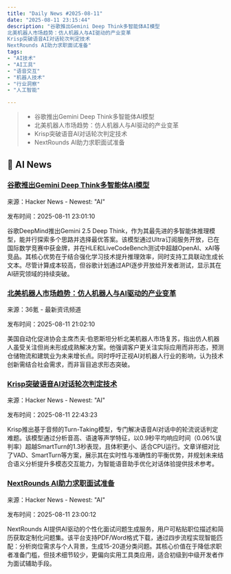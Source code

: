 ```yaml
---
title: "Daily News #2025-08-11"
date: "2025-08-11 23:15:44"
description: "谷歌推出Gemini Deep Think多智能体AI模型
北美机器人市场趋势：仿人机器人与AI驱动的产业变革
Krisp突破语音AI对话轮次判定技术
NextRounds AI助力求职面试准备"
tags: 
- "AI技术"
- "AI工具"
- "语音交互"
- "机器人技术"
- "行业洞察"
- "人工智能"

---
```


> - 谷歌推出Gemini Deep Think多智能体AI模型
> - 北美机器人市场趋势：仿人机器人与AI驱动的产业变革
> - Krisp突破语音AI对话轮次判定技术
> - NextRounds AI助力求职面试准备

## 🤖 AI News

### [谷歌推出Gemini Deep Think多智能体AI模型](https://techcrunch.com/2025/08/01/google-rolls-out-gemini-deep-think-ai-a-reasoning-model-that-tests-multiple-ideas-in-parallel/)

来源：Hacker News - Newest: "AI"

发布时间：2025-08-11 23:01:10

谷歌DeepMind推出Gemini 2.5 Deep Think，作为其最先进的多智能体推理模型，能并行探索多个思路并选择最优答案。该模型通过Ultra订阅服务开放，已在国际数学竞赛中获金牌，并在HLE和LiveCodeBench测试中超越OpenAI、xAI等竞品。其核心优势在于结合强化学习技术提升推理效率，同时支持工具联动生成长文本。尽管计算成本较高，但谷歌计划通过API逐步开放给开发者测试，显示其在AI研究领域的持续突破。

### [北美机器人市场趋势：仿人机器人与AI驱动的产业变革](https://www.36kr.com/p/3418383412153733)

来源：36氪 - 最新资讯频道

发布时间：2025-08-11 21:02:10

美国自动化促进协会主席杰夫·伯恩斯坦分析北美机器人市场复苏，指出仿人机器人虽受关注但尚未形成成熟解决方案。他强调客户更关注实际应用而非形态，预测仓储物流和建筑业为未来增长点。同时呼吁正视AI对机器人行业的影响，认为技术创新需结合社会需求，而非盲目追求形态突破。

### [Krisp突破语音AI对话轮次判定技术](https://krisp.ai/blog/turn-taking-for-voice-ai/)

来源：Hacker News - Newest: "AI"

发布时间：2025-08-11 22:43:23

Krisp推出基于音频的Turn-Taking模型，专门解决语音AI对话中的轮流说话判定难题。该模型通过分析音高、语速等声学特征，以0.9秒平均响应时间（0.06%误判率）超越SmartTurn的1.3秒表现，且体积更小、适合CPU运行。文章详细对比了VAD、SmartTurn等方案，展示其在实时性与准确性的平衡优势，并规划未来结合语义分析提升多模态交互能力，为智能语音助手优化对话体验提供技术参考。

### [NextRounds AI助力求职面试准备](https://www.nextrounds.ai/)

来源：Hacker News - Newest: "AI"

发布时间：2025-08-11 23:00:12

NextRounds AI提供AI驱动的个性化面试问题生成服务，用户可粘贴职位描述和简历获取定制化问题集。该平台支持PDF/Word格式下载，通过四步流程实现智能匹配：分析岗位需求与个人背景，生成15-20道分类问题。其核心价值在于降低求职者准备门槛，但技术细节较少，更偏向实用工具类应用，适合初级到中级开发者作为面试辅助手段。
